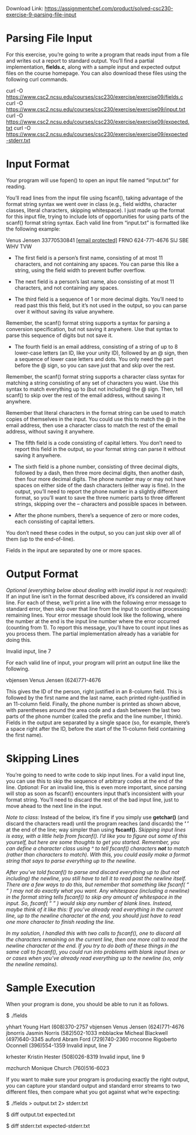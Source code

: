 Download Link: https://assignmentchef.com/product/solved-csc230-exercise-9-parsing-file-input
<br>
<h1>Parsing File Input</h1>

For this exercise, you’re going to write a program that reads input from a file and writes out a report to standard output.  You’ll find a partial implementation, <strong>fields.c</strong>, along with a sample input and expected output files on the course homepage.  You can also download these files using the following curl commands.




curl -O https://www.csc2.ncsu.edu/courses/csc230/exercise/exercise09/fields.c curl -O https://www.csc2.ncsu.edu/courses/csc230/exercise/exercise09/input.txt curl -O https://www.csc2.ncsu.edu/courses/csc230/exercise/exercise09/expected.txt curl -O https://www.csc2.ncsu.edu/courses/csc230/exercise/exercise09/expected-stderr.txt

<h1>Input Format</h1>

Your program will use fopen() to open an input file named “input.txt” for reading.




You’ll read lines from the input file using fscanf(), taking advantage of the format string syntax we went over in class (e.g., field widths, character classes, literal characters, skipping whitespace).  I just made up the format for this input file, trying to include lots of opportunities for using parts of the scanf() format string syntax.  Each valid line from “input.txt” is formatted like the following example:




Venus Jensen 33770530841 <a href="/cdn-cgi/l/email-protection" class="__cf_email__" data-cfemail="1167737b747f62747f517e6065643f747564">[email protected]</a> FRNO 624-771-4676 SIJ SBE WHV TVW




<ul>

 <li>The first field is a person’s first name, consisting of at most 11 characters, and not containing any spaces. You can parse this like a string, using the field width to prevent buffer overflow.</li>

</ul>




<ul>

 <li>The next field is a person’s last name, also consisting of at most 11 characters, and not containing any spaces.</li>

</ul>




<ul>

 <li>The third field is a sequence of 1 or more decimal digits. You’ll need to read past this this field, but it’s not used in the output, so you can parse over it without saving its value anywhere.</li>

</ul>




Remember, the scanf() format string supports a syntax for parsing a conversion specification, but not saving it anywhere.  Use that syntax to parse this sequence of digits but not save it.




<ul>

 <li>The fourth field is an email address, consisting of a string of up to 8 lower-case letters (an ID, like your unity ID), followed by an @ sign, then a sequence of lower case letters and dots. You only need the part before the @ sign, so you can save just that and skip over the rest.</li>

</ul>




Remember, the scanf() format string supports a character class syntax for matching a string consisting of any set of characters you want.  Use this syntax to match everything up to (but not including) the @ sign.  Then, tell scanf() to skip over the rest of the email address, without saving it anywhere.

Remember that literal characters in the format string can be used to match copies of themselves in the input.  You could use this to match the @ in the email address, then use a character class to match the rest of the email address, without saving it anywhere.




<ul>

 <li>The fifth field is a code consisting of capital letters. You don’t need to report this field in the output, so your format string can parse it without saving it anywhere.</li>

</ul>




<ul>

 <li>The sixth field is a phone number, consisting of three decimal digits, followed by a dash, then three more decimal digits, then another dash, then four more decimal digits. The phone number may or may not have spaces on either side of the dash characters (either way is fine).  In the output, you’ll need to report the phone number in a slightly different format, so you’ll want to save the three numeric parts to three different strings, skipping over the – characters and possible spaces in between.</li>

</ul>




<ul>

 <li>After the phone numbers, there’s a sequence of zero or more codes, each consisting of capital letters.</li>

</ul>

You don’t need these codes in the output, so you can just skip over all of them (up to the end-of-line).




Fields in the input are separated by one or more spaces.

<h1>Output Format</h1>

<em>Optional (everything below about dealing with invalid input is not required):</em> If an input line isn’t in the format described above, it’s considered an invalid line.  For each of these, we’ll print a line with the following error message to standard error, then skip over that line from the input to continue processing remaining lines.  Your error message should look like the following, where the number at the end is the input line number where the error occurred (counting from 1).  To report this message, you’ll have to count input lines as you process them.  The partial implementation already has a variable for doing this.




Invalid input, line 7




For each valid line of input, your program will print an output line like the following.




vbjensen       Venus      Jensen (624)771-4676




This gives the ID of the person, right justified in an 8-column field.  This is followed by the first name and the last name, each printed right-justified in an 11-column field.  Finally, the phone number is printed as shown above, with parentheses around the area code and a dash between the last two parts of the phone number (called the prefix and the line number, I think).  Fields in the output are separated by a single space (so, for example, there’s a space right after the ID, before the start of the 11-column field containing the first name).

<h1>Skipping Lines</h1>

You’re going to need to write code to skip input lines.  For a valid input line, you can use this to skip the sequence of arbitrary codes at the end of the line.  <em>Optional:</em> For an invalid line, this is even more important, since parsing will stop as soon as fscanf() encounters input that’s inconsistent with your format string.  You’ll need to discard the rest of the bad input line, just to move ahead to the next line in the input.




<em>Note to class:</em> Instead of the below, it’s fine if you simply use <strong>getchar()</strong> (and discard the characters read) until the program reaches (and discards) the <strong>‘
’</strong> at the end of the line; way simpler than using <strong>fscanf().</strong> <em>Skipping input lines is easy, with a little help from fscanf().  I’d like you to figure out some of this yourself, but here are some thoughts to get you started.  Remember, you can define a character class using ^ to tell fscanf() characters <strong>not</strong> to match (rather than characters to match).  With this, you could easily make a format string that says to parse everything up to the newline. </em>

<em> </em>

<em>After you’ve told fscanf() to parse and discard everything up to (but not including) the newline, you still have to tell it to read past the newline itself.  There are a few ways to do this, but remember that something like fscanf( “
” ) may not do exactly what you want.  Any whitespace (including a newline) in the format string tells fscanf() to skip any amount of whitespace in the input.  So, fscanf( “
” ) would skip any number of blank lines.  Instead, maybe think of it like this: If you’ve already read everything in the current line, up to the newline character at the end, you should just have to read one more character to finish reading the line. </em>

<em> </em>

<em>In my solution, I handled this with two calls to fscanf(), one to discard all the characters remaining on the current line, then one more call to read the newline character at the end.  If you try to do both of these things in the same call to fscanf(), you could run into problems with blank input lines or or cases when you’ve already read everything up to the newline (so, only the newline remains).   </em>

<h1>Sample Execution</h1>

When your program is done, you should be able to run it as follows.




$ ./fields

yhhart       Young        Hart (608)370-2757 vbjensen       Venus      Jensen (624)771-4676 jbnorris      Jasmin      Norris (582)502-1033 mbblackw     Micheal   Blackwell (497)640-3345   auford       Abram        Ford (729)740-2360 rroconne   Rigoberto    Oconnell (396)554-1359 Invalid input, line 7

krhester     Kristin      Hester (508)026-8319 Invalid input, line 9

mzchurch     Monique      Church (760)516-6023




If you want to make sure your program is producing exactly the right output, you can capture your standard output and standard error streams to two different files, then compare what you got against what we’re expecting:




$ ./fields &gt; output.txt 2&gt; stderr.txt

$ diff output.txt expected.txt

$ diff stderr.txt expected-stderr.txt
